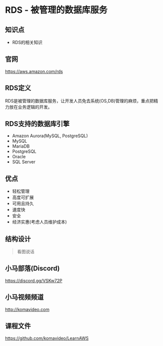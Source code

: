 RDS - 被管理的数据库服务
=====================

## 知识点

* RDS的相关知识

## 官网

https://aws.amazon.com/rds

## RDS定义

RDS是被管理的数据库服务，让开发人员免去系统(OS,DB)管理的麻烦，重点把精力放在业务逻辑的开发。

## RDS支持的数据库引擎

+ Amazon Aurora(MySQL, PostgreSQL)
+ MySQL
+ MariaDB
+ PostgreSQL
+ Oracle
+ SQL Server

## 优点

+ 轻松管理
+ 高度可扩展
+ 可用且持久
+ 速度快
+ 安全
+ 经济实惠(考虑人员维护成本)

## 结构设计

> 看图说话

## 小马部落(Discord)

https://discord.gg/VSKw72P

## 小马视频频道

http://komavideo.com

## 课程文件

https://github.com/komavideo/LearnAWS

